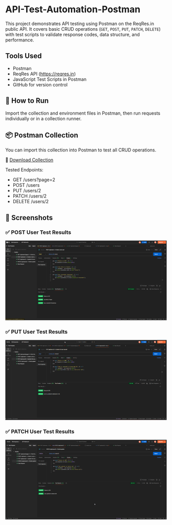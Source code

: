# API-Test-Automation-Postman
This project demonstrates API testing using Postman on the ReqRes.in public API. It covers basic CRUD operations (`GET`, `POST`, `PUT`, `PATCH`, `DELETE`) with test scripts to validate response codes, data structure, and performance.

## Tools Used
- Postman
- ReqRes API (https://reqres.in)
- JavaScript Test Scripts in Postman
- GitHub for version control

## 📄 How to Run
Import the collection and environment files in Postman, then run requests individually or in a collection runner.

## 📦 Postman Collection

You can import this collection into Postman to test all CRUD operations.

🔗 [Download Collection](./collection/remote-qa-reqres.postman_collection.json)

Tested Endpoints:
- GET /users?page=2
- POST /users
- PUT /users/2
- PATCH /users/2
- DELETE /users/2

## 📸 Screenshots

### ✅ POST User Test Results
![POST Result](./post-user-test-result.png)

### ✅ PUT User Test Results
![PUT Result](./put-user-test-result.png)

### ✅ PATCH User Test Results
![PATCH Result](./patch-user-test-result.png)
